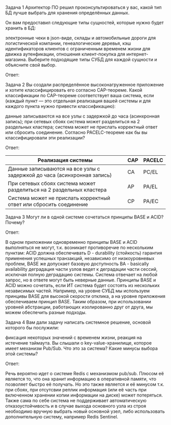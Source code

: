 Задача 1
Архитектор ПО решил проконсультироваться у вас, какой тип БД лучше выбрать для хранения определённых данных.

Он вам предоставил следующие типы сущностей, которые нужно будет хранить в БД:

электронные чеки в json-виде,
склады и автомобильные дороги для логистической компании,
генеалогические деревья,
кэш идентификаторов клиентов с ограниченным временем жизни для движка аутенфикации,
отношения клиент-покупка для интернет-магазина.
Выберите подходящие типы СУБД для каждой сущности и объясните свой выбор.

Ответ:



Задача 2
Вы создали распределённое высоконагруженное приложение и хотите классифицировать его согласно CAP-теореме. Какой классификации по CAP-теореме соответствует ваша система, если (каждый пункт — это отдельная реализация вашей системы и для каждого пункта нужно привести классификацию):

данные записываются на все узлы с задержкой до часа (асинхронная запись);
при сетевых сбоях система может разделиться на 2 раздельных кластера;
система может не прислать корректный ответ или сбросить соединение.
Согласно PACELC-теореме как бы вы классифицировали эти реализации?

Ответ:

| Реализация системы | CAP | PACELC |
| --- | --- | --- |
| Данные записываются на все узлы с задержкой до часа (асинхронная запись) | CA | PC/EL |
| При сетевых сбоях система может разделиться на 2 раздельных кластера | AP | PA/EL |
| Система может не прислать корректный ответ или сбросить соединение | CP | PA/EC |

Задача 3
Могут ли в одной системе сочетаться принципы BASE и ACID? Почему?

Ответ:

В одном приложении одновременно принципы BASE и ACID выполняться не могут, т.к. возникает противоречие по нескольким пунктам:
ACID должна обеспечивать D - durability (стойкость) гарантия применения успешных транзакций, независимо от низкоуровневых проблем, BASE же допускает базовую доступность BA - basically availability деградация части узлов ведет к деградации части сессий, исключая полную деградацию системы. Система отвечает на любой запрос, но в ответе могут быть неверные данные.
Принципы BASE и ACID можно сочетать, если ИТ система будет состоять из нескольких независимых частей. Например, на уровне СУБД мы используем принцивы BASE для высокой скорости отклика, а на уровне приложения обеспечиваем принцип BASE. Таким образом, при использовании уровней абстракции, работающих изолированно друг от друга, мы можем обеспечить разные подходы.

Задача 4
Вам дали задачу написать системное решение, основой которого бы послужили:

фиксация некоторых значений с временем жизни,
реакция на истечение таймаута.
Вы слышали о key-value-хранилище, которое имеет механизм Pub/Sub. Что это за система? Какие минусы выбора этой системы?

Ответ:

Речь вероятно идет о системе Redis с механизмом pub/sub. Плюсом её является то, что она хранит информацию в оперативной памяти, что позволяет быстро её получать. Но это также является и её минусом т.к. при сбоях, при отсутсвии реплик информация (или её часть при включенном хранении копии информации на диске) может потеряться. Также сама по себе система не поддерживает автоматическую отказоустойчивость и в случае выхода основного узла из строя необходимо вручную выбрать новый основной узел, либо использовать дополнительную систему, например Redis Sentinel.